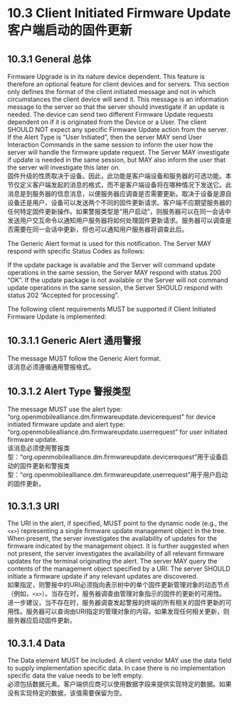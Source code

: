 # 10.3 Client Initiated Firmware Update 客户端启动的固件更新
## 10.3.1 General 总体
Firmware Upgrade is in its nature device dependent. This feature is therefore an optional feature for client devices and for servers. This section only defines the format of the client initiated message and not in which circumstances the client device will send it. This message is an information message to the server so that the server should investigate if an update is needed. The device can send two different Firmware Update requests dependent on if it is originated from the Device or a User. The client SHOULD NOT expect any specific Firmware Update action from the server. If the Alert Type is “User Initiated”, then the server MAY send User Interaction Commands in the same session to inform the user how the server will handle the firmware update request. The Server MAY investigate if update is needed in the same session, but MAY also inform the user that the server will investigate this later on.<br/>
固件升级的性质取决于设备。因此，此功能是客户端设备和服务器的可选功能。本节仅定义客户端发起的消息的格式，而不是客户端设备将在哪种情况下发送它。此消息是到服务器的信息消息，以便服务器应调查是否需要更新。取决于设备是源自设备还是用户，设备可以发送两个不同的固件更新请求。客户端不应期望服务器的任何特定固件更新操作。如果警报类型是“用户启动”，则服务器可以在同一会话中发送用户交互命令以通知用户服务器将如何处理固件更新请求。服务器可以调查是否需要在同一会话中更新，但也可以通知用户服务器将调查此后。

The Generic Alert format is used for this notification. The Server MAY respond with specific Status Codes as follows:<br/>

 If the update package is available and the Server will command update operations in the same session, the Server MAY respond with status 200 “OK”. If the update package is not available or the Server will not command update operations in the same session, the Server SHOULD respond with status 202 “Accepted for processing”. <br/>
 
The following client requirements MUST be supported if Client Initiated Firmware Update is implemented:<br/>


## 10.3.1.1 Generic Alert 通用警报
The message MUST follow the Generic Alert format. <br/>
该消息必须遵循通用警报格式。

## 10.3.1.2 Alert Type 警报类型
The message MUST use the alert type: “org.openmobilealliance.dm.firmwareupdate.devicerequest” for device initiated firmware update and alert type: “org.openmobilealliance.dm.firmwareupdate.userrequest” for user initiated firmware update.<br/>
该消息必须使用警报类型：“org.openmobilealliance.dm.firmwareupdate.devicerequest”用于设备启动的固件更新和警报类型：“org.openmobilealliance.dm.firmwareupdate.userrequest”用于用户启动的固件更新。

## 10.3.1.3 URI
The URI in the alert, if specified, MUST point to the dynamic node (e.g., the `<x>`) representing a single firmware update management object in the tree. When present, the server investigates the availability of updates for the firmware indicated by the management object. It is further suggested when not present, the server investigates the availability of all relevant firmware updates for the terminal originating the alert. The server MAY query the contents of the management object specified by a URI. The server SHOULD initiate a firmware update if any relevant updates are discovered. <br/>
如果指定，则警报中的URI必须指向表示树中的单个固件更新管理对象的动态节点（例如，`<x>`）。当存在时，服务器调查由管理对象指示的固件的更新的可用性。进一步建议，当不存在时，服务器调查发起警报的终端的所有相关的固件更新的可用性。服务器可以查询由URI指定的管理对象的内容。如果发现任何相关更新，则服务器应启动固件更新。

## 10.3.1.4 Data
The Data element MUST be included. A client vendor MAY use the data field to supply implementation specific data. In case there is no implementation specific data the value needs to be left empty.<br/>
必须包括数据元素。客户端供应商可以使用数据字段来提供实现特定的数据。如果没有实现特定的数据，该值需要保留为空。

